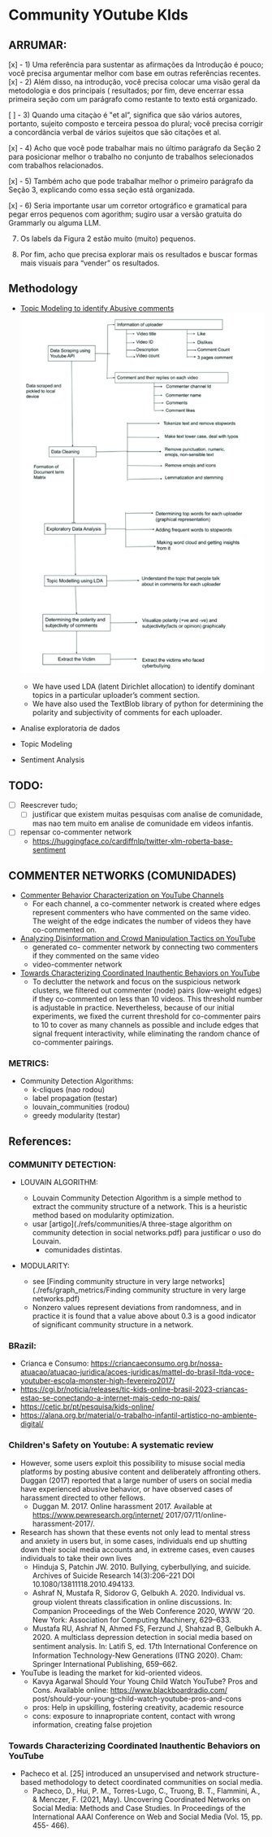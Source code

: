 # Community YOutube KIds 

## ARRUMAR:

[x] - 1) Uma referência para sustentar as afirmações da Introdução é pouco; você precisa argumentar melhor 
    com base em outras referências recentes.
[x] - 2) Além disso, na introdução, você precisa colocar uma visão geral da metodologia e dos principais (
resultados; por fim, deve encerrar essa primeira seção com um parágrafo como restante to texto está 
organizado.

[ ] - 3) Quando uma citaçào é "et al”, significa que são vários autores, portanto, sujeito composto e 
terceira pessoa do plural; você precisa corrigir a concordância verbal de vários sujeitos que 
são citações et al.

[x] - 4) Acho que você pode trabalhar mais no último parágrafo da Seção 2 para posicionar melhor o 
trabalho no conjunto de trabalhos selecionados com trabalhos relacionados.

[x] - 5) Também acho que pode trabalhar melhor o primeiro parágrafo da Seção 3, 
explicando como essa seção está organizada.

[x] - 6) Seria importante usar um corretor ortográfico e gramatical para pegar erros pequenos com 
agorithm; sugiro usar a versão gratuita do Grammarly ou alguma LLM.

7) Os labels da Figura 2 estão muito (muito) pequenos.

8) Por fim, acho que precisa explorar mais os resultados e buscar formas 
mais visuais para “vender” os resultados.


## Methodology

- [Topic Modeling to identify Abusive comments](./refs/Utilizing_Topic_Modelling_To_Identify_Abusive_Comments_On_YouTube.pdf)
    ![meth](./refs/meth.png) 
    - We have used LDA (latent Dirichlet allocation) to identify dominant topics in a particular 
    uploader’s comment section. 
    - We have also used the TextBlob library of python for determining the polarity and 
    subjectivity of comments for each uploader.

- Analise exploratoria de dados
- Topic Modeling
- Sentiment Analysis 

## TODO:
- [ ] Reescrever tudo;
    - [ ] justificar que existem muitas pesquisas com analise de comunidade, mas nao tem muito
    em analise de comunidade em videos infantis.
- [ ] repensar co-commenter network
    - https://huggingface.co/cardiffnlp/twitter-xlm-roberta-base-sentiment

## COMMENTER NETWORKS (COMUNIDADES)
- [Commenter Behavior Characterization on YouTube Channels](./refs/comment_behaviour_characterization.pdf)
    - For each channel, a co-commenter network is created where edges represent commenters who 
    have commented on the same video. 
    The weight of the edge indicates the number of videos they have co-commented on.
- [Analyzing Disinformation and Crowd Manipulation Tactics on YouTube](./refs/Analyzing_Disinformation_and_Crowd_Manipulation_Tactics_on_YouTube.pdf)
    - generated co- commenter network by connecting two commenters if they commented on the same video 
    - video-commenter network
- [Towards Characterizing Coordinated Inauthentic Behaviors on YouTube](./refs/coordinated_inauthentic_behaviour.pdf) 
    - To declutter the network and focus on the suspicious network clusters, we filtered out
    commenter (node) pairs (low-weight edges) if they co-commented on less than 10 videos.
    This threshold number is adjustable in practice. Nevertheless, because of our initial experiments, 
    we fixed the current threshold for co-commenter pairs to 10 to cover as many channels as possible 
    and include edges that signal frequent interactivity, while eliminating the random chance 
    of co-commenter pairings.

### METRICS:
- Community Detection Algorithms:
    - k-cliques (nao rodou)
    - label propagation (testar)
    - louvain_communities (rodou)
    - greedy modularity (testar)

## References:

### COMMUNITY DETECTION:
- LOUVAIN ALGORITHM:
    - Louvain Community Detection Algorithm is a simple method to extract the community structure 
    of a network. This is a heuristic method based on modularity optimization.
    - usar [artigo](./refs/communities/A three-stage algorithm on community detection in social networks.pdf)
    para justificar o uso do Louvain.
        - comunidades distintas.


- MODULARITY:
    - see [Finding community structure in very large networks](./refs/graph_metrics/Finding community structure in very large networks.pdf)
    - Nonzero values represent deviations from randomness, and in practice it is found
    that a value above about 0.3 is a good indicator of significant community structure in a network.

### BRazil:
- Crianca e Consumo: https://criancaeconsumo.org.br/nossa-atuacao/atuacao-juridica/acoes-juridicas/mattel-do-brasil-ltda-voce-youtuber-escola-monster-high-fevereiro2017/
- https://cgi.br/noticia/releases/tic-kids-online-brasil-2023-criancas-estao-se-conectando-a-internet-mais-cedo-no-pais/
- https://cetic.br/pt/pesquisa/kids-online/
- https://alana.org.br/material/o-trabalho-infantil-artistico-no-ambiente-digital/ 

### Children's Safety on Youtube: A systematic review

- However, some users exploit this possibility to misuse social media platforms by posting abusive
content and deliberately affronting others. Duggan (2017) reported that a large number of
users on social media have experienced abusive behavior, or have observed cases of
harassment directed to other fellows.
    - Duggan M. 2017. Online harassment 2017. Available at 
        https://www.pewresearch.org/internet/ 2017/07/11/online-harassment-2017/.
- Research has shown that these events not only lead to mental stress and anxiety in users but, 
in some cases, individuals end up shutting down their social media accounts and, in extreme cases, 
even causes individuals to take their own lives
    - Hinduja S, Patchin JW. 2010. Bullying, cyberbullying, and suicide. Archives of Suicide Research
    14(3):206–221 DOI 10.1080/13811118.2010.494133.
    - Ashraf N, Mustafa R, Sidorov G, Gelbukh A. 2020. Individual vs. group violent threats
    classiﬁcation in online discussions. In: Companion Proceedings of the Web Conference 2020,
    WWW ’20. New York: Association for Computing Machinery, 629–633.
    - Mustafa RU, Ashraf N, Ahmed FS, Ferzund J, Shahzad B, Gelbukh A. 2020. A multiclass
    depression detection in social media based on sentiment analysis. In: Latiﬁ S, ed. 17th
    International Conference on Information Technology-New Generations (ITNG 2020). Cham:
    Springer International Publishing, 659–662.
- YouTube is leading the market for kid-oriented videos.
    - Kavya Agarwal Should Your Young Child Watch YouTube? Pros and Cons. Available online: https://www.blackboardradio.com/
post/should-your-young-child-watch-youtube-pros-and-cons
    - pros: Help in upskilling, fostering creativity, academic resource
    - cons: exposure to innapropriate content, contact with wrong information, creating false projetion

### Towards Characterizing Coordinated Inauthentic Behaviors on YouTube

- Pacheco et al. [25] introduced an unsupervised and network structure-based methodology to 
detect coordinated communities on social media.
    - Pacheco, D., Hui, P. M., Torres-Lugo, C., Truong, B. T., Flammini, A., & Menczer, F. (2021,
    May). Uncovering Coordinated Networks on Social Media: Methods and Case Studies. In
    Proceedings of the International AAAI Conference on Web and Social Media (Vol. 15, pp. 455-
    466).
